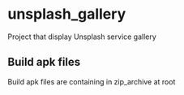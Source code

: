 # unsplash_gallery

Project that display Unsplash service gallery

## Build apk files

Build apk files are containing in zip_archive at root